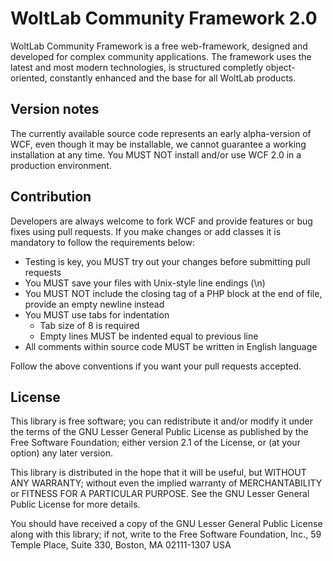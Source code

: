 WoltLab Community Framework 2.0
===============================

WoltLab Community Framework is a free web-framework, designed and developed for complex community applications. The framework uses the latest and most modern technologies, is structured completly object-oriented, constantly enhanced and the base for all WoltLab products.

Version notes
-------------

The currently available source code represents an early alpha-version of WCF, even though it may be installable, we cannot guarantee a working installation at any time. You MUST NOT install and/or use WCF 2.0 in a production environment.

Contribution
------------

Developers are always welcome to fork WCF and provide features or bug fixes using pull requests. If you make changes or add classes it is mandatory to follow the requirements below:

* Testing is key, you MUST try out your changes before submitting pull requests
* You MUST save your files with Unix-style line endings (\n)
* You MUST NOT include the closing tag of a PHP block at the end of file, provide an empty newline instead
* You MUST use tabs for indentation
    * Tab size of 8 is required
    * Empty lines MUST be indented equal to previous line
* All comments within source code MUST be written in English language

Follow the above conventions if you want your pull requests accepted.

License
-------

This library is free software; you can redistribute it and/or
modify it under the terms of the GNU Lesser General Public License
as published by the Free Software Foundation; either version 2.1
of the License, or (at your option) any later version.

This library is distributed in the hope that it will be useful,
but WITHOUT ANY WARRANTY; without even the implied warranty of
MERCHANTABILITY or FITNESS FOR A PARTICULAR PURPOSE. See the GNU
Lesser General Public License for more details.

You should have received a copy of the GNU Lesser General Public
License along with this library; if not, write to the Free Software
Foundation, Inc., 59 Temple Place, Suite 330, Boston, MA 02111-1307 USA
